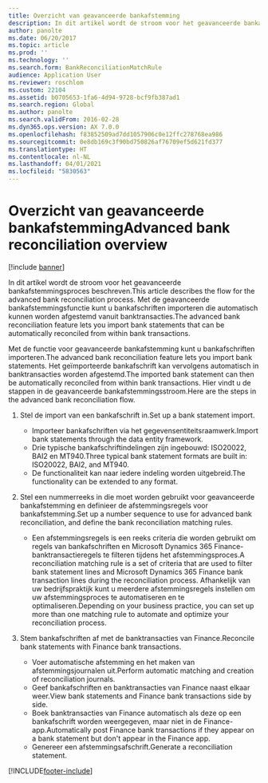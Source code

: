 ```yaml
---
title: Overzicht van geavanceerde bankafstemming
description: In dit artikel wordt de stroom voor het geavanceerde bankafstemmingsproces beschreven. Met de geavanceerde bankafstemmingsfunctie kunt u bankafschriften importeren die automatisch kunnen worden afgestemd vanuit banktransacties.
author: panolte
ms.date: 06/20/2017
ms.topic: article
ms.prod: ''
ms.technology: ''
ms.search.form: BankReconciliationMatchRule
audience: Application User
ms.reviewer: roschlom
ms.custom: 22104
ms.assetid: b0705653-1fa6-4d94-9728-bcf9fb387ad1
ms.search.region: Global
ms.author: panolte
ms.search.validFrom: 2016-02-28
ms.dyn365.ops.version: AX 7.0.0
ms.openlocfilehash: f83852509ad7dd1057906c0e12ffc278768ea986
ms.sourcegitcommit: 0e8db169c3f90bd750826af76709ef5d621fd377
ms.translationtype: HT
ms.contentlocale: nl-NL
ms.lasthandoff: 04/01/2021
ms.locfileid: "5830563"
---
```

# <a name="advanced-bank-reconciliation-overview"></a><span data-ttu-id="f8a0f-104">Overzicht van geavanceerde bankafstemming</span><span class="sxs-lookup"><span data-stu-id="f8a0f-104">Advanced bank reconciliation overview</span></span>

[!include [banner](../includes/banner.md)]

<span data-ttu-id="f8a0f-105">In dit artikel wordt de stroom voor het geavanceerde bankafstemmingsproces beschreven.</span><span class="sxs-lookup"><span data-stu-id="f8a0f-105">This article describes the flow for the advanced bank reconciliation process.</span></span> <span data-ttu-id="f8a0f-106">Met de geavanceerde bankafstemmingsfunctie kunt u bankafschriften importeren die automatisch kunnen worden afgestemd vanuit banktransacties.</span><span class="sxs-lookup"><span data-stu-id="f8a0f-106">The advanced bank reconciliation feature lets you import bank statements that can be automatically reconciled from within bank transactions.</span></span>

<span data-ttu-id="f8a0f-107">Met de functie voor geavanceerde bankafstemming kunt u bankafschriften importeren.</span><span class="sxs-lookup"><span data-stu-id="f8a0f-107">The advanced bank reconciliation feature lets you import bank statements.</span></span> <span data-ttu-id="f8a0f-108">Het geïmporteerde bankafschrift kan vervolgens automatisch in banktransacties worden afgestemd.</span><span class="sxs-lookup"><span data-stu-id="f8a0f-108">The imported bank statement can then be automatically reconciled from within bank transactions.</span></span> <span data-ttu-id="f8a0f-109">Hier vindt u de stappen in de geavanceerde bankafstemmingsstroom.</span><span class="sxs-lookup"><span data-stu-id="f8a0f-109">Here are the steps in the advanced bank reconciliation flow.</span></span>

1.  <span data-ttu-id="f8a0f-110">Stel de import van een bankafschrift in.</span><span class="sxs-lookup"><span data-stu-id="f8a0f-110">Set up a bank statement import.</span></span>
    -   <span data-ttu-id="f8a0f-111">Importeer bankafschriften via het gegevensentiteitsraamwerk.</span><span class="sxs-lookup"><span data-stu-id="f8a0f-111">Import bank statements through the data entity framework.</span></span>
    -   <span data-ttu-id="f8a0f-112">Drie typische bankafschriftindelingen zijn ingebouwd: ISO20022, BAI2 en MT940.</span><span class="sxs-lookup"><span data-stu-id="f8a0f-112">Three typical bank statement formats are built in: ISO20022, BAI2, and MT940.</span></span>
    -   <span data-ttu-id="f8a0f-113">De functionaliteit kan naar iedere indeling worden uitgebreid.</span><span class="sxs-lookup"><span data-stu-id="f8a0f-113">The functionality can be extended to any format.</span></span>

2.  <span data-ttu-id="f8a0f-114">Stel een nummerreeks in die moet worden gebruikt voor geavanceerde bankafstemming en definieer de afstemmingsregels voor bankafstemming.</span><span class="sxs-lookup"><span data-stu-id="f8a0f-114">Set up a number sequence to use for advanced bank reconciliation, and define the bank reconciliation matching rules.</span></span>
    -   <span data-ttu-id="f8a0f-115">Een afstemmingsregels is een reeks criteria die worden gebruikt om regels van bankafschriften en Microsoft Dynamics 365 Finance-banktransactieregels te filteren tijdens het afstemmingsproces.</span><span class="sxs-lookup"><span data-stu-id="f8a0f-115">A reconciliation matching rule is a set of criteria that are used to filter bank statement lines and Microsoft Dynamics 365 Finance bank transaction lines during the reconciliation process.</span></span> <span data-ttu-id="f8a0f-116">Afhankelijk van uw bedrijfspraktijk kunt u meerdere afstemmingsregels instellen om uw afstemmingsproces te automatiseren en te optimaliseren.</span><span class="sxs-lookup"><span data-stu-id="f8a0f-116">Depending on your business practice, you can set up more than one matching rule to automate and optimize your reconciliation process.</span></span>

3.  <span data-ttu-id="f8a0f-117">Stem bankafschriften af met de banktransacties van Finance.</span><span class="sxs-lookup"><span data-stu-id="f8a0f-117">Reconcile bank statements with Finance bank transactions.</span></span>
    -   <span data-ttu-id="f8a0f-118">Voer automatische afstemming en het maken van afstemmingsjournalen uit.</span><span class="sxs-lookup"><span data-stu-id="f8a0f-118">Perform automatic matching and creation of reconciliation journals.</span></span>
    -   <span data-ttu-id="f8a0f-119">Geef bankafschriften en banktransacties van Finance naast elkaar weer.</span><span class="sxs-lookup"><span data-stu-id="f8a0f-119">View bank statements and Finance bank transactions side by side.</span></span>
    -   <span data-ttu-id="f8a0f-120">Boek banktransacties van Finance automatisch als deze op een bankafschrift worden weergegeven, maar niet in de Finance-app.</span><span class="sxs-lookup"><span data-stu-id="f8a0f-120">Automatically post Finance bank transactions if they appear on a bank statement but don't appear in the Finance app.</span></span>
    -   <span data-ttu-id="f8a0f-121">Genereer een afstemmingsafschrift.</span><span class="sxs-lookup"><span data-stu-id="f8a0f-121">Generate a reconciliation statement.</span></span>







[!INCLUDE[footer-include](../../includes/footer-banner.md)]